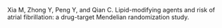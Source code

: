 Xia M, Zhong Y, Peng Y, and Qian C. Lipid-modifying agents and risk of atrial fibrillation: a drug-target Mendelian randomization study.

